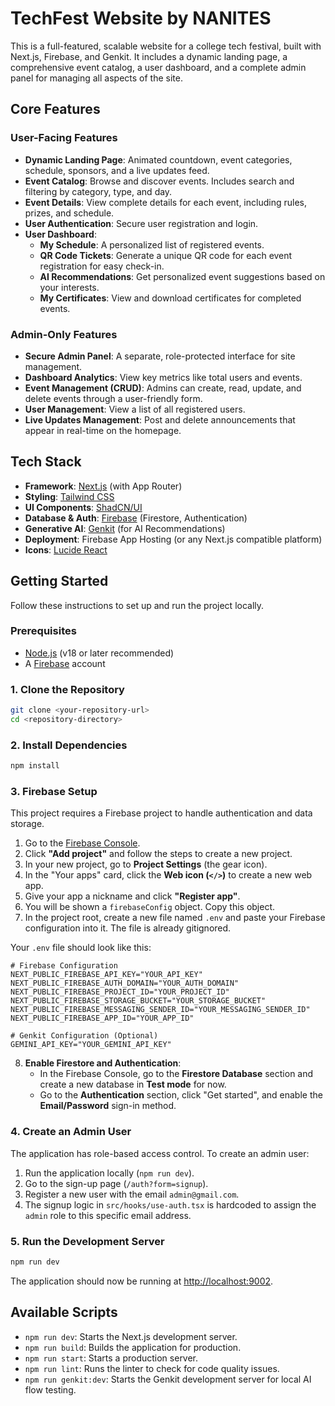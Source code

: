 # TechFest Website by NANITES

This is a full-featured, scalable website for a college tech festival, built with Next.js, Firebase, and Genkit. It includes a dynamic landing page, a comprehensive event catalog, a user dashboard, and a complete admin panel for managing all aspects of the site.

## Core Features

### User-Facing Features
- **Dynamic Landing Page**: Animated countdown, event categories, schedule, sponsors, and a live updates feed.
- **Event Catalog**: Browse and discover events. Includes search and filtering by category, type, and day.
- **Event Details**: View complete details for each event, including rules, prizes, and schedule.
- **User Authentication**: Secure user registration and login.
- **User Dashboard**:
  - **My Schedule**: A personalized list of registered events.
  - **QR Code Tickets**: Generate a unique QR code for each event registration for easy check-in.
  - **AI Recommendations**: Get personalized event suggestions based on your interests.
  - **My Certificates**: View and download certificates for completed events.

### Admin-Only Features
- **Secure Admin Panel**: A separate, role-protected interface for site management.
- **Dashboard Analytics**: View key metrics like total users and events.
- **Event Management (CRUD)**: Admins can create, read, update, and delete events through a user-friendly form.
- **User Management**: View a list of all registered users.
- **Live Updates Management**: Post and delete announcements that appear in real-time on the homepage.

## Tech Stack

- **Framework**: [Next.js](https://nextjs.org/) (with App Router)
- **Styling**: [Tailwind CSS](https://tailwindcss.com/)
- **UI Components**: [ShadCN/UI](https://ui.shadcn.com/)
- **Database & Auth**: [Firebase](https://firebase.google.com/) (Firestore, Authentication)
- **Generative AI**: [Genkit](https://firebase.google.com/docs/genkit) (for AI Recommendations)
- **Deployment**: Firebase App Hosting (or any Next.js compatible platform)
- **Icons**: [Lucide React](https://lucide.dev/)

## Getting Started

Follow these instructions to set up and run the project locally.

### Prerequisites

- [Node.js](https://nodejs.org/en/) (v18 or later recommended)
- A [Firebase](https://firebase.google.com/) account

### 1. Clone the Repository

```bash
git clone <your-repository-url>
cd <repository-directory>
```

### 2. Install Dependencies

```bash
npm install
```

### 3. Firebase Setup

This project requires a Firebase project to handle authentication and data storage.

1.  Go to the [Firebase Console](https://console.firebase.google.com/).
2.  Click **"Add project"** and follow the steps to create a new project.
3.  In your new project, go to **Project Settings** (the gear icon).
4.  In the "Your apps" card, click the **Web icon (`</>`)** to create a new web app.
5.  Give your app a nickname and click **"Register app"**.
6.  You will be shown a `firebaseConfig` object. Copy this object.
7.  In the project root, create a new file named `.env` and paste your Firebase configuration into it. The file is already gitignored.

Your `.env` file should look like this:

```
# Firebase Configuration
NEXT_PUBLIC_FIREBASE_API_KEY="YOUR_API_KEY"
NEXT_PUBLIC_FIREBASE_AUTH_DOMAIN="YOUR_AUTH_DOMAIN"
NEXT_PUBLIC_FIREBASE_PROJECT_ID="YOUR_PROJECT_ID"
NEXT_PUBLIC_FIREBASE_STORAGE_BUCKET="YOUR_STORAGE_BUCKET"
NEXT_PUBLIC_FIREBASE_MESSAGING_SENDER_ID="YOUR_MESSAGING_SENDER_ID"
NEXT_PUBLIC_FIREBASE_APP_ID="YOUR_APP_ID"

# Genkit Configuration (Optional)
GEMINI_API_KEY="YOUR_GEMINI_API_KEY"
```

8. **Enable Firestore and Authentication**:
    - In the Firebase Console, go to the **Firestore Database** section and create a new database in **Test mode** for now.
    - Go to the **Authentication** section, click "Get started", and enable the **Email/Password** sign-in method.


### 4. Create an Admin User

The application has role-based access control. To create an admin user:

1. Run the application locally (`npm run dev`).
2. Go to the sign-up page (`/auth?form=signup`).
3. Register a new user with the email `admin@gmail.com`.
4. The signup logic in `src/hooks/use-auth.tsx` is hardcoded to assign the `admin` role to this specific email address.

### 5. Run the Development Server

```bash
npm run dev
```

The application should now be running at [http://localhost:9002](http://localhost:9002).

## Available Scripts

- `npm run dev`: Starts the Next.js development server.
- `npm run build`: Builds the application for production.
- `npm run start`: Starts a production server.
- `npm run lint`: Runs the linter to check for code quality issues.
- `npm run genkit:dev`: Starts the Genkit development server for local AI flow testing.
